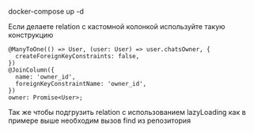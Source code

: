 docker-compose up -d

Если делаете relation с кастомной колонкой используйте такую конструкцию

```
@ManyToOne(() => User, (user: User) => user.chatsOwner, {
  createForeignKeyConstraints: false,
})
@JoinColumn({
  name: 'owner_id',
  foreignKeyConstraintName: 'owner_id',
})
owner: Promise<User>;
```

Так же чтобы подгрузить relation с использованием lazyLoading как в примере выше необходим
вызов find из репозитория
